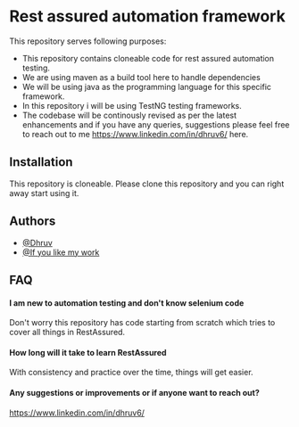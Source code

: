 # Rest assured automation framework

This repository serves following purposes:

* This repository contains cloneable code for rest assured automation testing.
* We are using maven as a build tool here to handle dependencies
* We will be using java as the programming language for this specific framework.
* In this repository i will be using TestNG testing frameworks.
* The codebase will be continously revised as per the latest enhancements and if you have any queries, suggestions please feel free to reach out to me https://www.linkedin.com/in/dhruv6/ here.


## Installation

This repository is cloneable. Please clone this repository and you can right away start using it.


## Authors

- [@Dhruv](https://www.linkedin.com/in/dhruv6/)
- [@If you like my work](https://buymeacoffee.com/dhruvqearchitect)


## FAQ

#### I am new to automation testing and don't know selenium code

Don't worry this repository has code starting from scratch which tries to cover all things in RestAssured.

#### How long will it take to learn RestAssured

With consistency and practice over the time, things will get easier.

#### Any suggestions or improvements or if anyone want to reach out?

https://www.linkedin.com/in/dhruv6/



